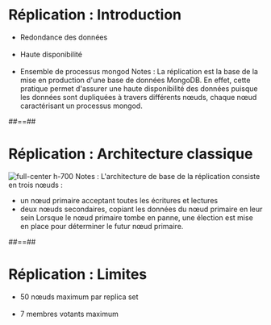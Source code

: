 <!-- .slide" -->
# Réplication : Introduction
- Redondance des données <br/><br/>
- Haute disponibilité<br/><br/>
- Ensemble de processus mongod
Notes : 
La réplication est la base de la mise en production d'une base de données MongoDB. En effet, cette pratique permet
d'assurer une haute disponibilité des données puisque les données sont dupliquées à travers différents nœuds, chaque nœud
caractérisant un processus mongod.

##==##

<!-- .slide -->
# Réplication : Architecture classique
![full-center h-700](assets/images/school/replication/replication-architecture.svg)
Notes : 
L'architecture de base de la réplication consiste en trois nœuds :
 - un nœud primaire acceptant toutes les écritures et lectures
 - deux nœuds secondaires, copiant les données du nœud primaire en leur sein
Lorsque le nœud primaire tombe en panne, une élection est mise en place pour déterminer le futur nœud primaire.

##==##
<!-- .slide -->
# Réplication : Limites
- 50 nœuds maximum par replica set <br/><br/>
- 7 membres votants maximum
